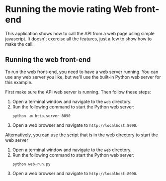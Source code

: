 # Running the movie rating Web front-end
This application shows how to call the API from a web page using simple javascript.  It doesn't exercise all the features, just a few to show how to make the call.

## Running the web front-end
To run the web front-end, you need to have a web server running.  You can use any web server you like, but we'll use the built-in Python web server for this example.

First make sure the API web server is running.  Then follow these steps:

1. Open a terminal window and navigate to the `web` directory.
2. Run the following command to start the Python web server:
   ```
   python -m http.server 8090
   ```
3. Open a web browser and navigate to `http://localhost:8090`.

Alternatively, you can use the script that is in the web directory to start the web server
1. Open a terminal window and navigate to the `web` directory.
2. Run the following command to start the Python web server:
   ```
   python web-run.py
   ```
3. Open a web browser and navigate to `http://localhost:8090`.

